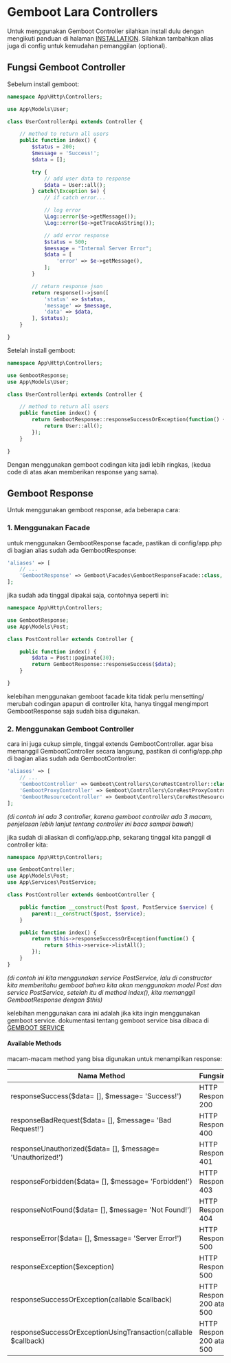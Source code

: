 # Gemboot Lara Controllers

Untuk menggunakan Gemboot Controller silahkan install dulu dengan mengikuti panduan di halaman [INSTALLATION](https://github.com/gem-partij/gemboot-lara/tree/master/docs/INSTALLATION.md).
Silahkan tambahkan alias juga di config untuk kemudahan pemanggilan (optional).


## Fungsi Gemboot Controller

Sebelum install gemboot:

```php
namespace App\Http\Controllers;

use App\Models\User;

class UserControllerApi extends Controller {

    // method to return all users
    public function index() {
        $status = 200;
        $message = 'Success!';
        $data = [];

        try {
            // add user data to response
            $data = User::all();
        } catch(\Exception $e) {
            // if catch error...

            // log error
            \Log::error($e->getMessage());
            \Log::error($e->getTraceAsString());

            // add error response
            $status = 500;
            $message = "Internal Server Error";
            $data = [
                'error' => $e->getMessage(),
            ];
        }

        // return response json
        return response()->json([
            'status' => $status,
            'message' => $message,
            'data' => $data,
        ], $status);
    }

}
```

Setelah install gemboot:

```php
namespace App\Http\Controllers;

use GembootResponse;
use App\Models\User;

class UserControllerApi extends Controller {

    // method to return all users
    public function index() {
        return GembootResponse::responseSuccessOrException(function() {
            return User::all();
        });
    }

}
```

Dengan menggunakan gemboot codingan kita jadi lebih ringkas, (kedua code di atas akan memberikan response yang sama).


## Gemboot Response
Untuk menggunakan gemboot response, ada beberapa cara:

### 1. Menggunakan Facade
untuk menggunakan GembootResponse facade, pastikan di config/app.php di bagian alias sudah ada GembootResponse:
```php
'aliases' => [
    // ...
    'GembootResponse' => Gemboot\Facades\GembootResponseFacade::class,
];
```

jika sudah ada tinggal dipakai saja, contohnya seperti ini:
```php
namespace App\Http\Controllers;

use GembootResponse;
use App\Models\Post;

class PostController extends Controller {

    public function index() {
        $data = Post::paginate(30);
        return GembootResponse::responseSuccess($data);
    }

}
```

kelebihan menggunakan gemboot facade kita tidak perlu mensetting/ merubah codingan apapun di controller kita, hanya tinggal mengimport GembootResponse saja sudah bisa digunakan.

### 2. Menggunakan Gemboot Controller
cara ini juga cukup simple, tinggal extends GembootController.
agar bisa memanggil GembootController secara langsung, pastikan di config/app.php di bagian alias sudah ada GembootController:
```php
'aliases' => [
    // ...
    'GembootController' => Gemboot\Controllers\CoreRestController::class,
    'GembootProxyController' => Gemboot\Controllers\CoreRestProxyController::class,
    'GembootResourceController' => Gemboot\Controllers\CoreRestResourceController::class,
];
```
_(di contoh ini ada 3 controller, karena gemboot controller ada 3 macam, penjelasan lebih lanjut tentang controller ini baca sampai bawah)_

jika sudah di aliaskan di config/app.php, sekarang tinggal kita panggil di controller kita:
```php
namespace App\Http\Controllers;

use GembootController;
use App\Models\Post;
use App\Services\PostService;

class PostController extends GembootController {

    public function __construct(Post $post, PostService $service) {
        parent::__construct($post, $service);
    }

    public function index() {
        return $this->responseSuccessOrException(function() {
            return $this->service->listAll();
        });
    }
}
```
_(di contoh ini kita menggunakan service PostService, lalu di constructor kita memberitahu gemboot bahwa kita akan menggunakan model Post dan service PostService, setelah itu di method index(), kita memanggil GembootResponse dengan $this)_

kelebihan menggunakan cara ini adalah jika kita ingin menggunakan gemboot service. dokumentasi tentang gemboot service bisa dibaca di [GEMBOOT SERVICE](https://github.com/gem-partij/gemboot-lara/tree/master/docs/SERVICE.md)

#### Available Methods
macam-macam method yang bisa digunakan untuk menampilkan response:

| Nama Method | Fungsinya |
|-------------|-----------|
| responseSuccess($data= [], $message= 'Success!') | HTTP Response 200 |
| responseBadRequest($data= [], $message= 'Bad Request!') | HTTP Response 400 |
| responseUnauthorized($data= [], $message= 'Unauthorized!') | HTTP Response 401 |
| responseForbidden($data= [], $message= 'Forbidden!') | HTTP Response 403 |
| responseNotFound($data= [], $message= 'Not Found!') | HTTP Response 404 |
| responseError($data= [], $message= 'Server Error!') | HTTP Response 500 |
| responseException($exception) | HTTP Response 500 |
| responseSuccessOrException(callable $callback) | HTTP Response 200 atau 500 |
| responseSuccessOrExceptionUsingTransaction(callable $callback) | HTTP Response 200 atau 500 |
